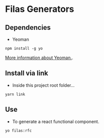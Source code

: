 # Filas Generators

## Dependencies

- Yeoman

```
npm install -g yo
```

[More information about Yeoman.](https://yeoman.io/learning/).

## Install via link

- Inside this project root folder...

```
yarn link
```

## Use

- To generate a react functional component.

```
yo filas:rfc
```
